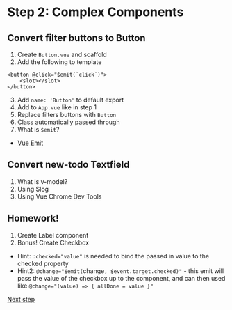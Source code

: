 # Step 2: Complex Components

## Convert filter buttons to Button

1. Create `Button.vue` and scaffold
2. Add the following to template
```
<button @click="$emit(`click`)">
    <slot></slot>
</button>
```
3. Add `name: 'Button'` to default export
4. Add to `App.vue` like in step 1
5. Replace filters buttons with `Button`
6. Class automatically passed through
7. What is `$emit`?
  - [Vue Emit](https://vuejs.org/v2/api/#vm-emit)

## Convert new-todo Textfield
1. What is v-model?
2. Using $log
3. Using Vue Chrome Dev Tools

## Homework!

1. Create Label component
2. Bonus! Create Checkbox
  - Hint: `:checked="value"` is needed to bind the passed in value to the checked property
  - Hint2: `@change="$emit(`change`, $event.target.checked)"` - this emit will pass the value of the checkbox up to the component, and can then used like `@change="(value) => { allDone = value }"`

[Next step](./_instructions/step-3.md)
